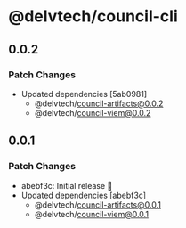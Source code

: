 # @delvtech/council-cli

## 0.0.2

### Patch Changes

- Updated dependencies [5ab0981]
  - @delvtech/council-artifacts@0.0.2
  - @delvtech/council-viem@0.0.2

## 0.0.1

### Patch Changes

- abebf3c: Initial release 🚀
- Updated dependencies [abebf3c]
  - @delvtech/council-artifacts@0.0.1
  - @delvtech/council-viem@0.0.1
